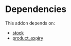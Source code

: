 # Dependencies

This addon depends on:

- [stock](../../odoo-bringout-oca-ocb-stock)
- [product_expiry](../../odoo-bringout-oca-ocb-product_expiry)
